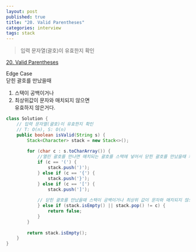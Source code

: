 ```yaml
---
layout: post
published: true
title: "20. Valid Parentheses"
categories: interview
tags: stack 
---
```


> 입력 문자열(괄호)이 유효한지 확인 

[20. Valid Parentheses](https://leetcode.com/problems/valid-parentheses/)

Edge Case  
닫힌 괄호를 만났을때 
1. 스택이 공백이거나 
2. 최상위값이 문자와 매치되지 않으면  
유효하지 않은거다.

```java
class Solution {
    // 입력 문자열(괄호)이 유효한지 확인 
    // T: O(n), S: O(n)
    public boolean isValid(String s) {
        Stack<Character> stack = new Stack<>();
        
        for (char c : s.toCharArray()) {
            //열린 괄호를 만나면 매치되는 괄호를 스택에 넣어서 닫힌 괄호를 만났을때 체크한다.
            if (c == '(') {
                stack.push(')');
            } else if (c == '{') {
                stack.push('}');
            } else if (c == '[') {
                stack.push(']');
                
            // 닫힌 괄호를 만났을때 스택이 공백이거나 최상위 값이 문자와 매치되지 않으면 유효하지 않은거다.
            } else if (stack.isEmpty() || stack.pop() != c) {
                return false;
            }
        }
        
        return stack.isEmpty();
    }
}
```
